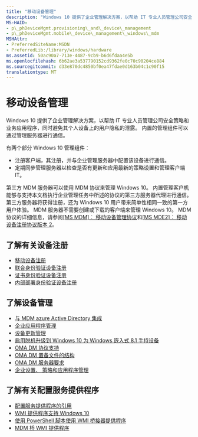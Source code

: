 ```yaml
---
title: "移动设备管理"
description: "Windows 10 提供了企业管理解决方案，以帮助 IT 专业人员管理公司安全策略和业务应用程序，同时避免其个人设备上的用户隐私的泄露。"
MS-HAID:
- p\_phDeviceMgmt.provisioning\_and\_device\_management
- p\_phDeviceMgmt.mobile\_device\_management\_windows\_mdm
MSHAttr:
- PreferredSiteName:MSDN
- PreferredLib:/library/windows/hardware
ms.assetid: 50ac90a7-713e-4487-9cb9-b6d6fdaa4e5b
ms.openlocfilehash: 6b62ae3a537790152cd9362fe0c70c90204ce884
ms.sourcegitcommit: d33e870dc4850bf0ea47fdae0d163b04c1c90f15
translationtype: MT
---
```

# <a name="mobile-device-management"></a>移动设备管理


Windows 10 提供了企业管理解决方案，以帮助 IT 专业人员管理公司安全策略和业务应用程序，同时避免其个人设备上的用户隐私的泄露。 内置的管理组件可以通过管理服务器进行通信。

有两个部分 Windows 10 管理组件︰

-   注册客户端，其注册，并与企业管理服务器中配置该设备进行通信。
-   定期同步管理服务器以检查是否有更新和应用最新的策略设置和管理客户端 IT。

第三方 MDM 服务器可以使用 MDM 协议来管理 Windows 10。 内置管理客户机能够与支持本文档执行企业管理任务中所述的协议的第三方服务器代理进行通信。 第三方服务器将获得注册，还为 Windows 10 用户带来简单性相同一致的第一方用户体验。 MDM 服务器不需要创建或下载的客户端来管理 Windows 10。 MDM 协议的详细信息，请参阅[\[MS MDM\]︰ 移动设备管理协议](http://go.microsoft.com/fwlink/p/?LinkId=619346)和[\[MS MDE2\]︰ 移动设备注册协议版本 2]( http://go.microsoft.com/fwlink/p/?LinkId=619347)。

## <a name="learn-about-device-enrollment"></a>了解有关设备注册


-   [移动设备注册](mobile-device-enrollment.md)
-   [联合身份验证设备注册](federated-authentication-device-enrollment.md)
-   [证书身份验证设备注册](certificate-authentication-device-enrollment.md)
-   [内部部署身份验证设备注册](on-premise-authentication-device-enrollment.md)

## <a name="learn-about-device-management"></a>了解设备管理


-   [与 MDM azure Active Directory 集成](azure-active-directory-integration-with-mdm.md)
-   [企业应用程序管理](enterprise-app-management.md)
-   [设备更新管理](device-update-management.md)
-   [启用脱机升级到 Windows 10 为 Windows 嵌入式 8.1 手持设备](enable-offline-updates-for-windows-embedded-8-1-handheld-devices-to-windows-10.md)
-   [OMA DM 协议支持](oma-dm-protocol-support.md)
-   [OMA DM 置备文件的结构](structure-of-oma-dm-provisioning-files.md)
-   [OMA DM 服务器要求](server-requirements-windows-mdm.md)
-   [企业设置、 策略和应用程序管理](windows-mdm-enterprise-settings.md)

## <a name="learn-about-configuration-service-providers"></a>了解有关配置服务提供程序


-   [配置服务提供程序的引用](configuration-service-provider-reference.md)
-   [WMI 提供程序支持 Windows 10](wmi-providers-supported-in-windows.md)
-   [使用 PowerShell 脚本使用 WMI 桥接器提供程序](using-powershell-scripting-with-the-wmi-bridge-provider.md)
-   [MDM 桥 WMI 提供程序](https://msdn.microsoft.com/library/windows/hardware/dn905224)

 

 






